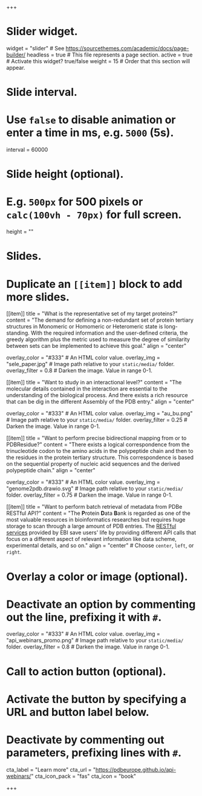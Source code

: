 +++
# Slider widget.
widget = "slider"  # See https://sourcethemes.com/academic/docs/page-builder/
headless = true  # This file represents a page section.
active = true  # Activate this widget? true/false
weight = 15  # Order that this section will appear.

# Slide interval.
# Use `false` to disable animation or enter a time in ms, e.g. `5000` (5s).
interval = 60000

# Slide height (optional).
# E.g. `500px` for 500 pixels or `calc(100vh - 70px)` for full screen.
height = ""

# Slides.
# Duplicate an `[[item]]` block to add more slides.
  
[[item]]
  title = "What is the representative set of my target proteins?"
  content = "The demand for defining a non-redundant set of protein tertiary structures in Monomeric or Homomeric or Heteromeric state is long-standing. With the required information and the user-defined criteria, the greedy algorithm plus the metric used to measure the degree of similarity between sets can be implemented to achieve this goal."
  align = "center"

  overlay_color = "#333"  # An HTML color value.
  overlay_img = "sele_paper.jpg"  # Image path relative to your `static/media/` folder.
  overlay_filter = 0.8  # Darken the image. Value in range 0-1. 

[[item]]
  title = "Want to study in an interactional level?"
  content = "The molecular details contained in the interaction are essential to the understanding of the biological process. And there exists a rich resource that can be dig in the different Assembly of the PDB entry."
  align = "center"

  overlay_color = "#333"  # An HTML color value.
  overlay_img = "au_bu.png"  # Image path relative to your `static/media/` folder.
  overlay_filter = 0.25  # Darken the image. Value in range 0-1.

[[item]]
  title = "Want to perform precise bidirectional mapping from or to PDBResidue?"
  content = "There exists a logical correspondence from the trinucleotide codon to the amino acids in the polypeptide chain and then to the residues in the protein tertiary structure. This correspondence is based on the sequential property of nucleic acid sequences and the derived polypeptide chain."
  align = "center"

  overlay_color = "#333"  # An HTML color value.
  overlay_img = "genome2pdb.drawio.svg"  # Image path relative to your `static/media/` folder.
  overlay_filter = 0.75  # Darken the image. Value in range 0-1.

[[item]]
  title = "Want to perform batch retrieval of metadata from PDBe RESTful API?"
  content = "The **P**rotein **D**ata **B**ank is regarded as one of the most valuable resources in bioinformatics researches but requires huge storage to scan through a large amount of PDB entries. The [RESTful services](https://www.ebi.ac.uk/pdbe/pdbe-rest-api) provided by EBI save users' life by providing different API calls that focus on a different aspect of relevant information like data scheme, experimental details, and so on."
  align = "center"  # Choose `center`, `left`, or `right`.

  # Overlay a color or image (optional).
  #   Deactivate an option by commenting out the line, prefixing it with `#`.
  overlay_color = "#333"  # An HTML color value.
  overlay_img = "api_webinars_promo.png"  # Image path relative to your `static/media/` folder.
  overlay_filter = 0.8  # Darken the image. Value in range 0-1.

  # Call to action button (optional).
  #   Activate the button by specifying a URL and button label below.
  #   Deactivate by commenting out parameters, prefixing lines with `#`.
  cta_label = "Learn more"
  cta_url = "https://pdbeurope.github.io/api-webinars/"
  cta_icon_pack = "fas"
  cta_icon = "book"

+++